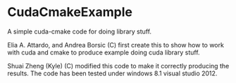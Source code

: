 CudaCmakeExample
================
A simple cuda-cmake code for doing library stuff.


Elia A. Attardo, and Andrea Borsic (C) first create this to show how to work with cuda and cmake to produce example doing 
cuda library stuff.

Shuai Zheng (Kyle) (C) modified this code to make it correctly producing the results. The code has been tested under windows
8.1 visual studio 2012.


